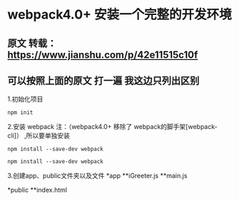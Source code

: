 webpack4.0+ 安装一个完整的开发环境
 ==============================
原文 转载：https://www.jianshu.com/p/42e11515c10f
-----------------------------

可以按照上面的原文 打一遍  我这边只列出区别<br />
-----------------------------
1.初始化项目 
``` 
npm init 
```
2.安装 webpack 注：（webpack4.0+ 移除了 webpack的脚手架[webpack-cli]） ,所以要单独安装
```
npm install --save-dev webpack
```
```
npm install --save-dev webpack
```
3.创建app、public文件夹以及文件
*app
**iGreeter.js
**main.js

*public
**index.html
